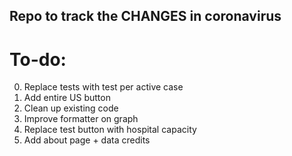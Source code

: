 ## Repo to track the CHANGES in coronavirus

# To-do:

0. Replace tests with test per active case
1. Add entire US button
1. Clean up existing code
1. Improve formatter on graph
1. Replace test button with hospital capacity
1. Add about page + data credits
